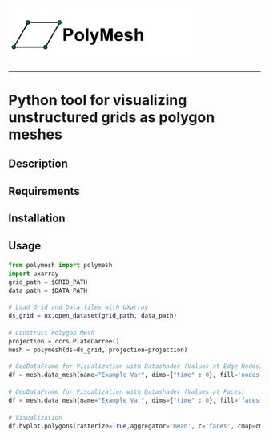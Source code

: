<img src="https://github.com/NCAR/geocat-scratch/blob/main/polymesh/docs/logo-02.png" data-canonical-src="https://github.com/NCAR/geocat-scratch/blob/main/polymesh/docs/logo-02.png" width="380"/><br>

-----------------

# Python tool for visualizing unstructured grids as polygon meshes

## Description

## Requirements

## Installation

## Usage

```python
from polymesh import polymesh
import uxarray
grid_path = $GRID_PATH
data_path = $DATA_PATH

# Load Grid and Data files with UXarray
ds_grid = ux.open_dataset(grid_path, data_path)

# Construct Polygon Mesh
projection = ccrs.PlateCarree()
mesh = polymesh(ds=ds_grid, projection=projection)

# GeoDataFrame for Visualization with Datashader (Values at Edge Nodes)
df = mesh.data_mesh(name="Example Var", dims={"time" : 0}, fill='nodes')

# GeoDataFrame for Visualization with Datashader (Values at Faces)
df = mesh.data_mesh(name="Example Var", dims={"time" : 0}, fill='faces')

# Visualization
df.hvplot.polygons(rasterize=True,aggregator='mean', c='faces', cmap=cmap) * gf.coastline(projection=projection) * gf.borders(projection=projection)
